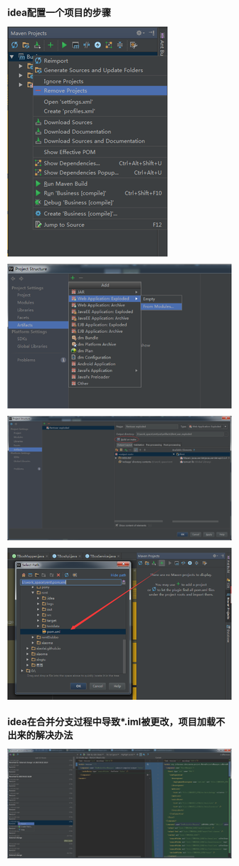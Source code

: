 ## idea配置一个项目的步骤
![](/images/software/idea/1.png)

![](/images/software/idea/2.png)

![](/images/software/idea/3.png)

![](/images/software/idea/4.png)

## idea在合并分支过程中导致*.iml被更改，项目加载不出来的解决办法
![](/images/software/idea/5.png)